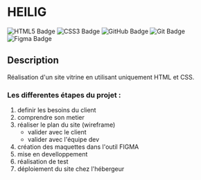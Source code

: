 # HEILIG

![HTML5 Badge](https://img.shields.io/badge/HTML5-E34F26?logo=html5&logoColor=fff&style=for-the-badge)
![CSS3 Badge](https://img.shields.io/badge/CSS3-1572B6?logo=css3&logoColor=fff&style=for-the-badge)
![GitHub Badge](https://img.shields.io/badge/GitHub-181717?logo=github&logoColor=fff&style=for-the-badge)
![Git Badge](https://img.shields.io/badge/Git-F05032?logo=git&logoColor=fff&style=for-the-badge)
![Figma Badge](https://img.shields.io/badge/Figma-F24E1E?logo=figma&logoColor=fff&style=for-the-badge)

## Description

Réalisation d'un site vitrine en utilisant uniquement HTML et CSS.

### Les differentes étapes du projet :

1.  definir les besoins du client
2.  comprendre son metier
3.  réaliser le plan du site (wireframe)
    -   valider avec le client
    -   valider avec l'équipe dev
4.  création des maquettes dans l'outil FIGMA
5.  mise en develloppement
6.  réalisation de test
7.  déploiement du site chez l'hébergeur
